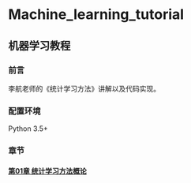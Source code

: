 # Machine_learning_tutorial
## 机器学习教程
### 前言
李航老师的《统计学习方法》讲解以及代码实现。
### 配置环境
Python 3.5+
### 章节
#### [第01章 统计学习方法概论](https://github.com/lixinjie97/Machine_learning_tutorial/blob/main/%E7%AC%AC01%E7%AB%A0%20%E7%BB%9F%E8%AE%A1%E5%AD%A6%E4%B9%A0%E6%96%B9%E6%B3%95%E6%A6%82%E8%AE%BA/01.Introduction.ipynb)